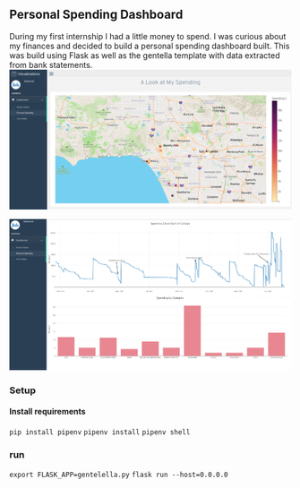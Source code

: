 ## Personal Spending Dashboard 
During my first internship I had a little money to spend. I was curious about my finances and decided to build a personal spending dashboard built. This was build using Flask as well as the gentella template with data extracted from bank statements. 
![spending_heatmap](dashboard.png)

![spending_charts](dashboard_spending_2.png)

### Setup
#### Install requirements
`pip install pipenv`
`pipenv install`
`pipenv shell`

### run
`export FLASK_APP=gentelella.py`
`flask run --host=0.0.0.0`
